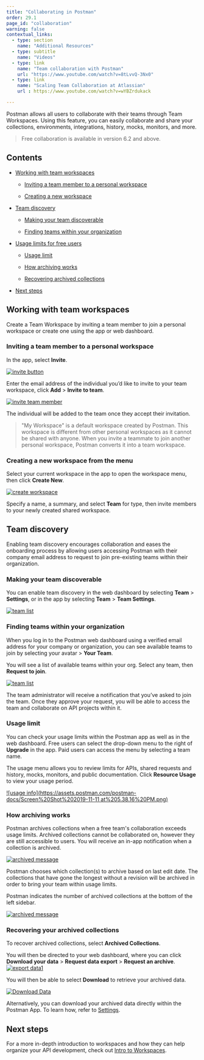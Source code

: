 ```yaml
---
title: "Collaborating in Postman"
order: 29.1
page_id: "collaboration"
warning: false
contextual_links:
  - type: section
    name: "Additional Resources"
  - type: subtitle
    name: "Videos"
  - type: link
    name: "Team collaboration with Postman"
    url: "https://www.youtube.com/watch?v=8tLvvQ-3Nx0"
  - type: link
    name: "Scaling Team Collaboration at Atlassian"
    url : https://www.youtube.com/watch?v=wYBZrdukack

---
```

Postman allows all users to collaborate with their teams through Team Workspaces. Using this feature, you can easily collaborate and share your collections, environments, integrations, history, mocks, monitors, and more.

> Free collaboration is available in version 6.2 and above.

## Contents

* [Working with team workspaces](#working-with-team-workspaces)

    * [Inviting a team member to a personal workspace](#inviting-a-team-member-to-a-personal-workspace)

    * [Creating a new workspace](#creating-a-new-workspace-from-the-menu)

* [Team discovery](#team-discovery)

    * [Making your team discoverable](#making-your-team-discoverable)

    * [Finding teams within your organization](#finding-teams-within-your-organization)

* [Usage limits for free users](#usage-limit-for-free-users)

    * [Usage limit](#usage-limit)

    * [How archiving works](#how-archiving-works)

    * [Recovering archived collections](#recovering-your-archived-collections)

* [Next steps](#next-steps)

## Working with team workspaces

Create a Team Workspace by inviting a team member to join a personal workspace or create one using the app or web dashboard.

### Inviting a team member to a personal workspace

In the app, select **Invite**.

[![invite button](https://assets.postman.com/postman-docs/Screen%20Shot%202019-11-11%20at%205.21.17%20PM.png)](https://assets.postman.com/postman-docs/Screen%20Shot%202019-11-11%20at%205.21.17%20PM.png)

Enter the email address of the individual you’d like to invite to your team workspace, click **Add** > **Invite to team**.

[![invite team member](https://assets.postman.com/postman-docs/Screen%20Shot%202019-11-11%20at%205.21.45%20PM.png)](https://assets.postman.com/postman-docs/Screen%20Shot%202019-11-11%20at%205.21.45%20PM.png)

The individual will be added to the team once they accept their invitation.

> "My Workspace" is a default workspace created by Postman. This workspace is different from other personal workspaces as it cannot be shared with anyone. When you invite a teammate to join another personal workspace, Postman converts it into a team workspace.  

### Creating a new workspace from the menu

Select your current workspace in the app to open the workspace menu, then click **Create New**.

[![create workspace](https://assets.postman.com/postman-docs/Screen%20Shot%202019-11-11%20at%205.29.42%20PM.png)](https://assets.postman.com/postman-docs/Screen%20Shot%202019-11-11%20at%205.29.42%20PM.png)

Specify a name, a summary, and select **Team** for type, then invite members to your newly created shared workspace.

## Team discovery

Enabling team discovery encourages collaboration and eases the onboarding process by allowing users accessing Postman with their company email address to request to join pre-existing teams within their organization.

### Making your team discoverable

You can enable team discovery in the web dashboard by selecting **Team** > **Settings**, or in the app by selecting **Team** > **Team Settings**.

[![team list](https://assets.postman.com/postman-docs/Screen_Shot_2019-11-11_at_5_18_37_PM.png)](https://assets.postman.com/postman-docs/Screen_Shot_2019-11-11_at_5_18_37_PM.png)

### Finding teams within your organization

When you log in to the Postman web dashboard using a verified email address for your company or organization, you can see available teams to join by selecting your avatar > **Your Team**.

You will see a list of available teams within your org. Select any team, then **Request to join**.

[![team list](https://assets.postman.com/postman-docs/Screen_Shot_2019-11-11_at_5_13_01_PM.png)](https://assets.postman.com/postman-docs/Screen_Shot_2019-11-11_at_5_13_01_PM.png)

The team administrator will receive a notification that you’ve asked to join the team. Once they approve your request, you will be able to access the team and collaborate on API projects within it.

### Usage limit

You can check your usage limits within the Postman app as well as in the web dashboard. Free users can select the drop-down menu to the right of **Upgrade** in the app. Paid users can access the menu by selecting a team name.

The usage menu allows you to review limits for APIs, shared requests and history, mocks, monitors, and public documentation. Click **Resource Usage** to view your usage period.

[![usage info](https://assets.postman.com/postman-docs/Screen%20Shot%202019-11-11 at%205.38.16%20PM.png)](https://assets.postman.com/postman-docs/Screen%20Shot%202019-11-11%20at%205.38.16%20PM.png)

### How archiving works

 Postman archives collections when a free team's collaboration exceeds usage limits. Archived collections cannot be collaborated on, however they are still accessible to users. You will receive an in-app notification when a collection is archived.

[![archived message](https://assets.postman.com/postman-docs/Screen%20Shot%202019-11-11%20at%205.44.36%20PM.png)](https://assets.postman.com/postman-docs/Screen%20Shot%202019-11-11%20at%205.44.36%20PM.png)  

Postman chooses which collection(s) to archive based on last edit date. The collections that have gone the longest without a revision will be archived in order to bring your team within usage limits.

Postman indicates the number of archived collections at the bottom of the left sidebar.

[![archived message](https://assets.postman.com/postman-docs/ArchiveMsg2.png)](https://assets.postman.com/postman-docs/ArchiveMsg2.png)  

### Recovering your archived collections

To recover archived collections, select **Archived Collections**.

You will then be directed to your web dashboard, where you can click **Download your data** > **Request data export** > **Request an archive**.
[![export data1](https://assets.postman.com/postman-docs/Recovering_ArchivedCol1.png)](https://assets.postman.com/postman-docs/Recovering_ArchivedCol1.png)

You will then be able to select **Download** to retrieve your archived data.

[![Download Data](https://assets.postman.com/postman-docs/Download_Data1.png)](https://assets.postman.com/postman-docs/Download_Data1.png)

Alternatively, you can download your archived data directly within the Postman App. To learn how, refer to [Settings](/docs/postman/launching-postman/settings/).

## Next steps

For a more in-depth introduction to workspaces and how they can help organize your API development, check out [Intro to Workspaces](/docs/postman/workspaces/intro-to-workspaces/).
